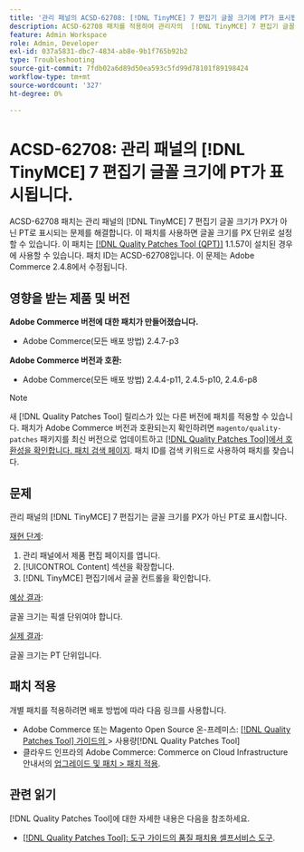 ```yaml
---
title: '관리 패널의 ACSD-62708: [!DNL TinyMCE] 7 편집기 글꼴 크기에 PT가 표시됩니다.'
description: ACSD-62708 패치를 적용하여 관리자의  [!DNL TinyMCE] 7 편집기 글꼴 크기가 PX가 아닌 PT로 표시되는 Adobe Commerce 문제를 해결합니다. 이제 PT 대신 PX로 글꼴 크기를 설정할 수도 있습니다.
feature: Admin Workspace
role: Admin, Developer
exl-id: 037a5831-dbc7-4834-ab8e-9b1f765b92b2
type: Troubleshooting
source-git-commit: 7fdb02a6d89d50ea593c5fd99d78101f89198424
workflow-type: tm+mt
source-wordcount: '327'
ht-degree: 0%

---
```


# ACSD-62708: 관리 패널의 [!DNL TinyMCE] 7 편집기 글꼴 크기에 PT가 표시됩니다.

ACSD-62708 패치는 관리 패널의 [!DNL TinyMCE] 7 편집기 글꼴 크기가 PX가 아닌 PT로 표시되는 문제를 해결합니다. 이 패치를 사용하면 글꼴 크기를 PX 단위로 설정할 수 있습니다. 이 패치는 [[!DNL Quality Patches Tool (QPT)]](/help/tools/quality-patches-tool/quality-patches-tool-to-self-serve-quality-patches.md) 1.1.57이 설치된 경우에 사용할 수 있습니다. 패치 ID는 ACSD-62708입니다. 이 문제는 Adobe Commerce 2.4.8에서 수정됩니다.

## 영향을 받는 제품 및 버전

**Adobe Commerce 버전에 대한 패치가 만들어졌습니다.**

* Adobe Commerce(모든 배포 방법) 2.4.7-p3

**Adobe Commerce 버전과 호환:**

* Adobe Commerce(모든 배포 방법) 2.4.4-p11, 2.4.5-p10, 2.4.6-p8

>[!NOTE]
>
>새 [!DNL Quality Patches Tool] 릴리스가 있는 다른 버전에 패치를 적용할 수 있습니다. 패치가 Adobe Commerce 버전과 호환되는지 확인하려면 `magento/quality-patches` 패키지를 최신 버전으로 업데이트하고 [[!DNL Quality Patches Tool]에서 호환성을 확인합니다. 패치 검색 페이지](https://experienceleague.adobe.com/tools/commerce-quality-patches/index.html?lang=ko). 패치 ID를 검색 키워드로 사용하여 패치를 찾습니다.

## 문제

관리 패널의 [!DNL TinyMCE] 7 편집기는 글꼴 크기를 PX가 아닌 PT로 표시합니다.

<u>재현 단계</u>:

1. 관리 패널에서 제품 편집 페이지를 엽니다.
1. [!UICONTROL Content] 섹션을 확장합니다.
1. [!DNL TinyMCE] 편집기에서 글꼴 컨트롤을 확인합니다.

<u>예상 결과</u>:

글꼴 크기는 픽셀 단위여야 합니다.

<u>실제 결과</u>:

글꼴 크기는 PT 단위입니다.

## 패치 적용

개별 패치를 적용하려면 배포 방법에 따라 다음 링크를 사용합니다.

* Adobe Commerce 또는 Magento Open Source 온-프레미스: [[!DNL Quality Patches Tool]  가이드의 ](/help/tools/quality-patches-tool/usage.md)> 사용량[!DNL Quality Patches Tool]
* 클라우드 인프라의 Adobe Commerce: Commerce on Cloud Infrastructure 안내서의 [업그레이드 및 패치 > 패치 적용](https://experienceleague.adobe.com/docs/commerce-cloud-service/user-guide/develop/upgrade/apply-patches.html?lang=ko).

## 관련 읽기

[!DNL Quality Patches Tool]에 대한 자세한 내용은 다음을 참조하세요.

* [[!DNL Quality Patches Tool]: 도구 가이드의 품질 패치용 셀프서비스 도구](/help/tools/quality-patches-tool/quality-patches-tool-to-self-serve-quality-patches.md).
